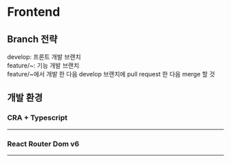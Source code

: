<h1>Frontend</h1>

<h2>Branch 전략</h2>
develop: 프론트 개발 브랜치<br>
feature/~: 기능 개발 브랜치<br>
feature/~에서 개발 한 다음 develop 브랜치에 pull request 한 다음 merge 할 것

<h2>개발 환경</h2>
<h3>CRA + Typescript</h3>
<hr>
<h3>React Router Dom v6</h3>
<hr>
